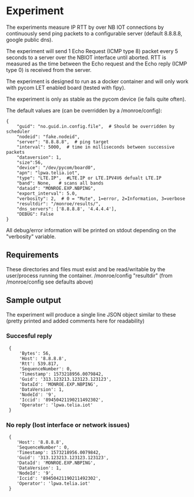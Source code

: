 
# Experiment
The experiments measure IP RTT by over NB IOT connections by continuously send ping packets to a configurable server (default 8.8.8.8, google public dns).

The experiment will send 1 Echo Request (ICMP type 8) packet every 5 seconds to a server over the NBIOT interface until aborted.
RTT is measured as the time between the Echo request and the Echo reply
(ICMP type 0) is received from the server.

The experiment is designed to run as a docker container and will only work with pycom LET enabled board (tested with fipy).

The experiment is only as stable as the pycom device (ie fails quite often).

The default values are (can be overridden by a /monroe/config):
```
{
    "guid": "no.guid.in.config.file",  # Should be overridden by scheduler
    "nodeid": "fake.nodeid",
    "server": "8.8.8.8",  # ping target
    "interval": 5000,  # time in milliseconds between successive packets
    "dataversion": 1,
    "size":56,
    "device": "/dev/pycom/board0",
    "apn": "lpwa.telia.iot",
    "type": "LTE.IP",  #LTE.IP or LTE.IPV4V6 defualt LTE.IP
    "band": None,   # scans all bands
    "dataid": "MONROE.EXP.NBPING",
    "export_interval": 5.0,
    "verbosity": 2,  # 0 = "Mute", 1=error, 2=Information, 3=verbose
    "resultdir": "/monroe/results/",
    "dns_servers": ['8.8.8.8', '4.4.4.4'],
    "DEBUG": False
}
```
All debug/error information will be printed on stdout
depending on the "verbosity" variable.

## Requirements

These directories and files must exist and be read/writable by the user/process
running the container.
/monroe/config
"resultdir" (from /monroe/config see defaults above)    


## Sample output
The experiment will produce a single line JSON object similar to these (pretty printed and added comments here for readability)
### Succesful reply
```
 {
     'Bytes': 56,
     'Host': '8.8.8.8',
     'Rtt': 539.817,
     'SequenceNumber': 0,
     'Timestamp': 1573218956.0079842,
     'Guid': '313.123213.123123.123123',
     'DataId': 'MONROE.EXP.NBPING',
     'DataVersion': 1,
     'NodeId': '9',
     'Iccid': '89450421190211492302',
     'Operator': 'lpwa.telia.iot'
 }
```
### No reply (lost interface or network issues)
```
 {
    'Host': '8.8.8.8',
    'SequenceNumber': 0,
    'Timestamp': 1573218956.0079842,
    'Guid': '313.123213.123123.123123',
    'DataId': 'MONROE.EXP.NBPING',
    'DataVersion': 1,
    'NodeId': '9',
    'Iccid': '89450421190211492302',
    'Operator': 'lpwa.telia.iot'
 }
```
